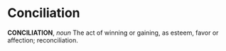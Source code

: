 # Conciliation

**CONCILIATION**, _noun_ The act of winning or gaining, as esteem, favor or affection; reconciliation.